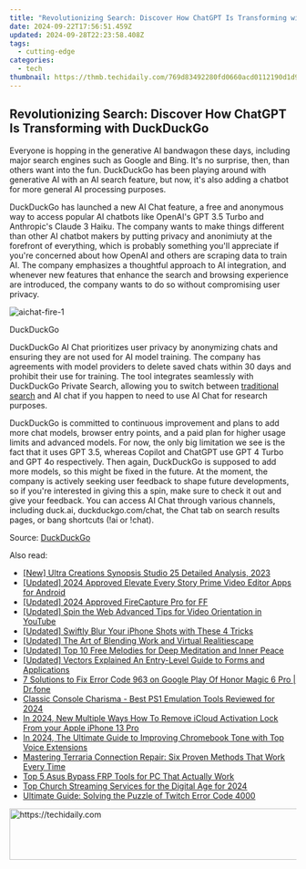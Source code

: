 ```yaml
---
title: "Revolutionizing Search: Discover How ChatGPT Is Transforming with DuckDuckGo"
date: 2024-09-22T17:56:51.459Z
updated: 2024-09-28T22:23:58.408Z
tags:
  - cutting-edge
categories:
  - tech
thumbnail: https://thmb.techidaily.com/769d83492280fd0660acd0112190d1d990d0e4305860168c39e79719f29b2ea7.jpg
---
```


## Revolutionizing Search: Discover How ChatGPT Is Transforming with DuckDuckGo

Everyone is hopping in the generative AI bandwagon these days, including major search engines such as Google and Bing. It's no surprise, then, than others want into the fun. DuckDuckGo has been playing around with generative AI with an AI search feature, but now, it's also adding a chatbot for more general AI processing purposes.

 DuckDuckGo has launched a new AI Chat feature, a free and anonymous way to access popular AI chatbots like OpenAI's GPT 3.5 Turbo and Anthropic's Claude 3 Haiku. The company wants to make things different than other AI chatbot makers by putting privacy and anonimiuty at the forefront of everything, which is probably something you'll appreciate if you're concerned about how OpenAI and others are scraping data to train AI. The company emphasizes a thoughtful approach to AI integration, and whenever new features that enhance the search and browsing experience are introduced, the company wants to do so without compromising user privacy.

![aichat-fire-1](https://static1.howtogeekimages.com/wordpress/wp-content/uploads/2024/06/aichat-fire-1.jpg) 

DuckDuckGo 

 DuckDuckGo AI Chat prioritizes user privacy by anonymizing chats and ensuring they are not used for AI model training. The company has agreements with model providers to delete saved chats within 30 days and prohibit their use for training. The tool integrates seamlessly with DuckDuckGo Private Search, allowing you to switch between [traditional search](https://extra-guidance.techidaily.com/new-mastery-in-simulating-chrono-displacement/) and AI chat if you happen to need to use AI Chat for research purposes.

 DuckDuckGo is committed to continuous improvement and plans to add more chat models, browser entry points, and a paid plan for higher usage limits and advanced models. For now, the only big limitation we see is the fact that it uses GPT 3.5, whereas Copilot and ChatGPT use GPT 4 Turbo and GPT 4o respectively. Then again, DuckDuckGo is supposed to add more models, so this might be fixed in the future. At the moment, the company is actively seeking user feedback to shape future developments, so if you're interested in giving this a spin, make sure to check it out and give your feedback. ​​​​​​​You can access AI Chat through various channels, including duck.ai, duckduckgo.com/chat, the Chat tab on search results pages, or bang shortcuts (!ai or !chat).

 Source: [DuckDuckGo](https://www.spreadprivacy.com/ai-chat/)

<ins class="adsbygoogle"
     style="display:block"
     data-ad-format="autorelaxed"
     data-ad-client="ca-pub-7571918770474297"
     data-ad-slot="1223367746"></ins>

<ins class="adsbygoogle"
     style="display:block"
     data-ad-client="ca-pub-7571918770474297"
     data-ad-slot="8358498916"
     data-ad-format="auto"
     data-full-width-responsive="true"></ins>

<span class="atpl-alsoreadstyle">Also read:</span>
<div><ul>
<li><a href="https://some-skills.techidaily.com/new-ultra-creations-synopsis-studio-25-detailed-analysis-2023/"><u>[New] Ultra Creations Synopsis Studio 25 Detailed Analysis, 2023</u></a></li>
<li><a href="https://facebook-video-footage.techidaily.com/updated-2024-approved-elevate-every-story-prime-video-editor-apps-for-android/"><u>[Updated] 2024 Approved Elevate Every Story Prime Video Editor Apps for Android</u></a></li>
<li><a href="https://visual-screen-recording.techidaily.com/updated-2024-approved-firecapture-pro-for-ff/"><u>[Updated] 2024 Approved FireCapture Pro for FF</u></a></li>
<li><a href="https://youtube-webster.techidaily.com/ed-spin-the-web-advanced-tips-for-video-orientation-in-youtube/"><u>[Updated] Spin the Web Advanced Tips for Video Orientation in YouTube</u></a></li>
<li><a href="https://some-skills.techidaily.com/updated-swiftly-blur-your-iphone-shots-with-these-4-tricks/"><u>[Updated] Swiftly Blur Your iPhone Shots with These 4 Tricks</u></a></li>
<li><a href="https://some-skills.techidaily.com/updated-the-art-of-blending-work-and-virtual-realitiescape/"><u>[Updated] The Art of Blending Work and Virtual Realitiescape</u></a></li>
<li><a href="https://some-skills.techidaily.com/updated-top-10-free-melodies-for-deep-meditation-and-inner-peace/"><u>[Updated] Top 10 Free Melodies for Deep Meditation and Inner Peace</u></a></li>
<li><a href="https://some-skills.techidaily.com/updated-vectors-explained-an-entry-level-guide-to-forms-and-applications/"><u>[Updated] Vectors Explained An Entry-Level Guide to Forms and Applications</u></a></li>
<li><a href="https://howto.techidaily.com/7-solutions-to-fix-error-code-963-on-google-play-of-honor-magic-6-pro-drfone-by-drfone-fix-android-problems-fix-android-problems/"><u>7 Solutions to Fix Error Code 963 on Google Play Of Honor Magic 6 Pro | Dr.fone</u></a></li>
<li><a href="https://digital-screen-recording.techidaily.com/classic-console-charisma-best-ps1-emulation-tools-reviewed-for-2024/"><u>Classic Console Charisma - Best PS1 Emulation Tools Reviewed for 2024</u></a></li>
<li><a href="https://activate-lock.techidaily.com/in-2024-new-multiple-ways-how-to-remove-icloud-activation-lock-from-your-apple-iphone-13-pro-by-drfone-ios/"><u>In 2024, New Multiple Ways How To Remove iCloud Activation Lock From your Apple iPhone 13 Pro</u></a></li>
<li><a href="https://some-skills.techidaily.com/in-2024-the-ultimate-guide-to-improving-chromebook-tone-with-top-voice-extensions/"><u>In 2024, The Ultimate Guide to Improving Chromebook Tone with Top Voice Extensions</u></a></li>
<li><a href="https://win-blog.techidaily.com/mastering-terraria-connection-repair-six-proven-methods-that-work-every-time/"><u>Mastering Terraria Connection Repair: Six Proven Methods That Work Every Time</u></a></li>
<li><a href="https://android-frp.techidaily.com/top-5-asus-bypass-frp-tools-for-pc-that-actually-work-by-drfone-android/"><u>Top 5 Asus Bypass FRP Tools for PC That Actually Work</u></a></li>
<li><a href="https://some-skills.techidaily.com/top-church-streaming-services-for-the-digital-age-for-2024/"><u>Top Church Streaming Services for the Digital Age for 2024</u></a></li>
<li><a href="https://common-error.techidaily.com/ultimate-guide-solving-the-puzzle-of-twitch-error-code-4000/"><u>Ultimate Guide: Solving the Puzzle of Twitch Error Code 4000</u></a></li>
</ul></div>

<!-- affiliate ads begin -->
<a href="https://appsumo.8odi.net/c/5597632/2082526/7443" target="_top" id="2082526">
  <img src="//a.impactradius-go.com/display-ad/7443-2082526" border="0" alt="https://techidaily.com" width="728" height="90"/>
</a>
<img height="0" width="0" src="https://appsumo.8odi.net/i/5597632/2082526/7443" style="position:absolute;visibility:hidden;" border="0" />
<!-- affiliate ads end -->

